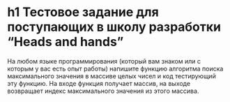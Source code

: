 h1 Тестовое задание для поступающих в школу разработки “Heads and hands”
========================================================================
На любом языке программирования (который вам знаком или с которым у вас есть опыт работы) напишите функцию алгоритма поиска максимального значения в массиве целых чисел и код тестирующий эту функцию. На входе функция получает массив, на выходе возвращает индекс максимального значения из этого массива.
